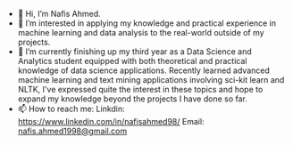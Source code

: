 - 👋 Hi, I’m Nafis Ahmed.
- 👀 I’m interested in applying my knowledge and practical experience in machine learning and data analysis to the real-world outside of my projects.
- 🌱 I’m currently finishing up my third year as a Data Science and Analytics student equipped with both theoretical and practical knowledge of data science applications. Recently   learned advanced machine learning and text mining applications involving sci-kit learn and NLTK, I've expressed quite the interest in these topics and hope to expand my knowledge beyond the projects I have done so far.
- 📫 How to reach me: 
Linkdin: https://www.linkedin.com/in/nafisahmed98/
Email: nafis.ahmed1998@gmail.com

<!---
Nafis-Ahmed98/Nafis-Ahmed98 is a ✨ special ✨ repository because its `README.md` (this file) appears on your GitHub profile.
You can click the Preview link to take a look at your changes.
--->
